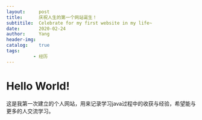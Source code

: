 ```yaml
---
layout:     post
title:      庆祝人生的第一个网站诞生！
subtitile:  Celebrate for my first website in my life~
date:       2020-02-24 
author:     Yang  
header-img: 
catalog:    true
tags:
          - 经历
---
```


# Hello World!
  这是我第一次建立的个人网站，用来记录学习java过程中的收获与经验，希望能与更多的人交流学习。
